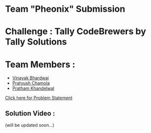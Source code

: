 # Team "Pheonix" Submission
# Challenge : Tally CodeBrewers by Tally Solutions

# Team Members : 
- [Vinayak Bhardwaj](https://www.linkedin.com/in/vinayak-bhardwaj-898391195/)
- [Pratyush Chamola](https://www.linkedin.com/in/pratyushchamola)
- [Pratham Khandelwal](https://www.linkedin.com/in/pratham-khandelwal-15b451193/)

[Click here for Problem Statement](https://mirror1.tallysolutions.com/Downloads/office/ProblemStatement_CommanderofFullStack.pdf)

## Solution Video :
(will be updated soon...)
